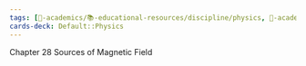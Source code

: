 ```yaml
---
tags: [🔴-academics/📚-educational-resources/discipline/physics, 🔴-academics/📚-educational-resources/name/university-physics-with-modern-physics-15th-edition-2019, study-note] 
cards-deck: Default::Physics
---
```



Chapter 28 Sources of Magnetic Field
